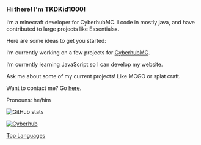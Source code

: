 ### Hi there! I'm TKDKid1000!

I’m a minecraft developer for CyberhubMC. 
I code in mostly java, and have contributed to large projects like Essentialsx.

Here are some ideas to get you started:

I’m currently working on a few projects for [CyberhubMC](http://cyberhub.net:10000).

I’m currently learning JavaScript so I can develop my website. 

Ask me about some of my current projects! Like MCGO or splat craft. 

Want to contact me? Go [here](https://tkdkid1000.github.io).

Pronouns: he/him

![GitHub stats](https://github-readme-stats.vercel.app/api?username=TKDKid1000)

[![Cyberhub](https://github-readme-stats.vercel.app/api/pin/?username=TKDKid1000&repo=CyberhubMC)](https://github.com/TKDKid1000/CyberhubMC)

[Top Languages](https://github-readme-stats.vercel.app/api/top-langs/?username=TKDKid1000&layout=compact)
